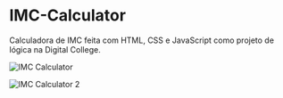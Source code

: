 # IMC-Calculator
Calculadora de IMC feita com HTML, CSS e JavaScript como projeto de lógica na Digital College.



![IMC Calculator](https://user-images.githubusercontent.com/72752286/200605293-9f3a5c3c-86a7-4f27-b973-1e0ed1ef0934.png)

![IMC Calculator 2](https://user-images.githubusercontent.com/72752286/200605607-4c313250-ad66-4ae4-86d9-b22a84ba3880.png)
